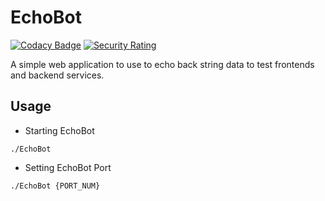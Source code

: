 # EchoBot

[![Codacy Badge](https://api.codacy.com/project/badge/Grade/95787a3605dc45b795af4bfc07425619)](https://app.codacy.com/gh/Xenios91/EchoBot?utm_source=github.com&utm_medium=referral&utm_content=Xenios91/EchoBot&utm_campaign=Badge_Grade_Settings)
[![Security Rating](https://sonarcloud.io/api/project_badges/measure?project=Xenios91_EchoBot&metric=security_rating)](https://sonarcloud.io/summary/new_code?id=Xenios91_EchoBot)

A simple web application to use to echo back string data to test frontends and backend services.

## Usage

-  Starting EchoBot

```
./EchoBot
```

-  Setting EchoBot Port

```
./EchoBot {PORT_NUM}
```

